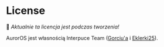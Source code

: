 # License
🚧 _Aktualnie ta licencja jest podczas tworzenia!_

AurorOS jest własnością Interpuce Team ([Gorciu'a](https://github.com/gorciu-official) i [Eklerki25](https://github.com/Eklerka25)).
